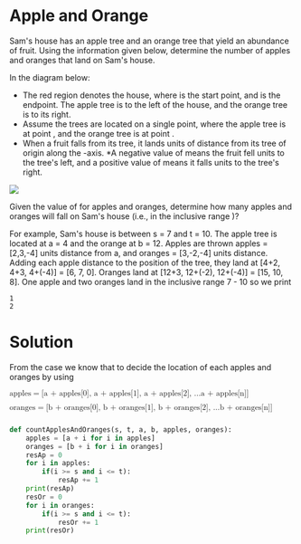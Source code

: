 # Apple and Orange 
Sam's house has an apple tree and an orange tree that yield an abundance of fruit. Using the information given below, determine the number of apples and oranges that land on Sam's house.

In the diagram below:

<ul>
<li>The red region denotes the house, where  is the start point, and  is the endpoint. The apple tree is to the left of the house, and the orange tree is to its right.
<li>Assume the trees are located on a single point, where the apple tree is at point , and the orange tree is at point .
<li>When a fruit falls from its tree, it lands  units of distance from its tree of origin along the -axis. *A negative value of  means the fruit fell  units to the tree's left, and a positive value of  means it falls  units to the tree's right. 
</ul>

<img src="https://s3.amazonaws.com/hr-challenge-images/25220/1474218925-f2a791d52c-Appleandorange2.png">

Given the value of  for  apples and  oranges, determine how many apples and oranges will fall on Sam's house (i.e., in the inclusive range )?

For example, Sam's house is between s = 7 and t = 10. The apple tree is located at a = 4  and the orange at b = 12. Apples are thrown apples = [2,3,-4] units distance from a, and oranges = [3,-2,-4] units distance. Adding each apple distance to the position of the tree, they land at [4+2, 4+3, 4+(-4)] = [6, 7, 0]. Oranges land at [12+3, 12+(-2), 12+(-4)] = [15, 10, 8]. One apple and two oranges land in the inclusive range 7 - 10 so we print

```
1 
2 
```

# Solution
From the case we know that to decide the location of each apples and oranges by using 

<math diplay="block" style="margin-bottom: 10px">
  <mrow>
    <mi>apples</mi>
    <mo> = </mo>
  </mrow>
  <mrow>
    <mi>[a + apples[0], a + apples[1], a + apples[2], ...a + apples[n]]</mi>
  </mrow>
</math>

<math diplay="block" style="margin-bottom: 10px">
  <mrow>
    <mi>oranges</mi>
    <mo> = </mo>
  </mrow>
  <mrow>
    <mi>[b + oranges[0], b + oranges[1], b + oranges[2], ...b + oranges[n]]</mi>
  </mrow>
</math>

```python
def countApplesAndOranges(s, t, a, b, apples, oranges):
    apples = [a + i for i in apples]
    oranges = [b + i for i in oranges]
    resAp = 0
    for i in apples:
        if(i >= s and i <= t):
            resAp += 1
    print(resAp)
    resOr = 0
    for i in oranges:
        if(i >= s and i <= t):
            resOr += 1
    print(resOr)
```

